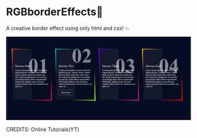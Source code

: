 # RGBborderEffects💫

A creative border effect using only html and css! 💥




![RGB-border-picture](https://github.com/FireQueen-3010/RGBborderEffects/blob/master/rgbBorder.jpg?raw=true)


CREDITS: Online Tutorials(YT)
